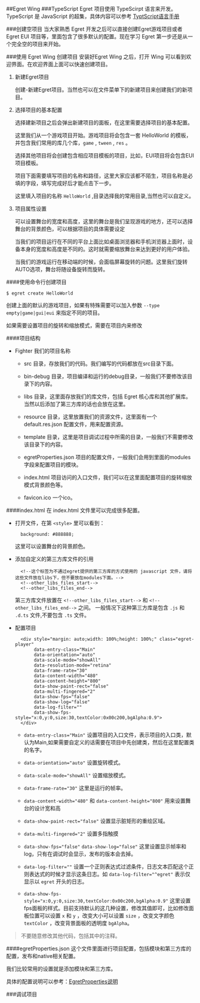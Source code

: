 ﻿



##Egret Wing
###TypeScript
Egret 项目使用 TypeScirpt 语言来开发。TypeScript 是 JavaScript 的超集，具体内容可以参考 [TyptScript语言手册](http://bbs.egret.com/thread-1441-1-1.html)

###创建空项目
当大家熟悉 Egret 开发之后可以直接创建Egret游戏项目或者Egret EUI 项目等，里面包含了很多默认的配置。现在学习 Egret 第一步还是从一个完全空的项目来开始。

###使用 Egret Wing 创建项目
安装好Egret Wing 之后，打开 Wing 可以看到欢迎界面。在欢迎界面上面可以快速创建项目。

1. 新建Egret项目

    创建-新建Egret项目。当然也可以在文件菜单下的新建项目来创建我们的新项目。

2. 选择项目的基本配置

    选择建新项目之后会弹出新建项目的面板，在这里需要选择项目的基本配置。

    这里我们从一个游戏项目开始。游戏项目将会包含一套 HelloWorld 的模板，并包含我们常用的库几个库，```game``` , ```tween``` , ```res``` 。

    选择其他项目将会创建包含相应项目模板的项目，比如，EUI项目将会包含EUI项目模板。

    项目下面需要填写项目的名称和路径，这里大家应该都不陌生，项目名称是必填的字段，填写完成好后才能点击下一步。

    这里填入项目的名称 ```HelloWorld``` ,目录选择我的常用目录,当然也可以自定义。

3. 项目属性设置

    可以设置舞台的宽度和高度，这里的舞台是我们呈现游戏的地方，还可以选择舞台的背景颜色，可以根据项目的具体需要设定

    当我们的项目运行在不同的平台上面比如桌面浏览器和手机浏览器上面时，设备本身的宽度和高度是不同的。这时就需要缩放舞台来达到更好的用户体验。

    当我们的游戏运行在移动端的时候，会面临屏幕旋转的问题。这里我们旋转AUTO选项，舞台将随设备旋转而旋转。


####使用命令行创建项目

    $ egret create HelloWorld

创建上面的默认的游戏项目，如果有特殊需要可以加入参数 ```--type empty|game|gui|eui``` 来指定不同的项目。

如果需要设置项目的旋转和缩放模式，需要在项目内来修改

####项目结构

* Fighter 我们的项目名称

    - src 目录，存放我们的代码。我们编写的代码都放在src目录下面。

    - bin-debug 目录，项目编译和运行的debug目录，一般我们不要修改该目录下的内容。

    - libs 目录，这里面存放我们的库文件，包括 Egret 核心库和其他扩展库。当然以后添加了第三方库的话也会放在这里。

    - resource 目录，这里放置我们的资源文件，这里面有一个default.res.json 配置文件，用来配置资源。

    - template 目录，这里是项目调试过程中所需的目录，一般我们不需要修改该目录下的内容。
    - egretProperties.json 项目的配置文件，一般我们会用到里面的modules 字段来配置项目的模块。

    - index.html 项目访问的入口文件，我们可以在这里面配置项目的旋转缩放模式背景颜色等。

    - favicon.ico 一个ico。

####index.html
在 index.html 文件里可以完成很多配置。

* 打开文件，在第 ```<style>``` 里可以看到：

        background: #888888;

    这里可以设置舞台的背景颜色。

* 添加自定义的第三方库文件的引用

        <!--这个标签为不通过egret提供的第三方库的方式使用的 javascript 文件，请将这些文件放在libs下，但不要放在modules下面。-->
        <!--other_libs_files_start-->
        <!--other_libs_files_end-->

    第三方库文件放置在 ```<!--other_libs_files_start-->``` 和 ```<!--other_libs_files_end-->``` 之间。
    一般情况下这种第三方库是包含 ```.js``` 和 ```.d.ts``` 文件,不要包含 ```.ts``` 文件。

* 配置项目

        <div style="margin: auto;width: 100%;height: 100%;" class="egret-player"
             data-entry-class="Main"
             data-orientation="auto"
             data-scale-mode="showAll"
             data-resolution-mode="retina"
             data-frame-rate="30"
             data-content-width="480"
             data-content-height="800"
             data-show-paint-rect="false"
             data-multi-fingered="2"
             data-show-fps="false"
             data-show-log="false"
             data-log-filter=""
             data-show-fps-style="x:0,y:0,size:30,textColor:0x00c200,bgAlpha:0.9">
        </div>

    - ```data-entry-class="Main"``` 设置项目的入口文件，表示项目的入口类，默认为Main,如果需要自定义的话需要在项目中先创建类，然后在这里配置类的名字。

    - ```data-orientation="auto"``` 设置旋转模式。

    - ```data-scale-mode="showAll"``` 设置缩放模式。

    - ```data-frame-rate="30"``` 这里是运行的帧率。

    - ```data-content-width="480"``` 和 ```data-content-height="800"``` 用来设置舞台的设计宽和高

    - ```data-show-paint-rect="false"``` 设置显示脏矩形的重绘区域。

    - ```data-multi-fingered="2"``` 设置多指触摸

    - ```data-show-fps="false"``` ```data-show-log="false"``` 这里设置显示帧率和log，只有在调试时会显示，发布的版本会去掉。

    - ```data-log-filter=""``` 设置一个正则表达式过滤条件，日志文本匹配这个正则表达式的时候才显示这条日志。如 ```data-log-filter="^egret"``` 表示仅显示以 ```egret``` 开头的日志。

    - ```data-show-fps-style="x:0,y:0,size:30,textColor:0x00c200,bgAlpha:0.9"``` 这里设置fps面板的样式。目前支持默认的这几种设置，修改其值即可，比如修改面板位置可以设置 ```x``` 和 ```y``` ，改变大小可以设置 ```size``` ，改变文字颜色 ```textColor``` ，改变背景面板的透明度 ```bgAlpha```。

> 不要随意修改其他代码，包括其中的注释。


####egretProperties.json
这个文件里面进行项目配置，包括模块和第三方库的配置，发布和native相关配置。

我们比较常用的设置就是添加模块和第三方库。

具体的配置说明可以参考：[EgretProperties说明](http://edn.egret.com/cn/index.php/article/index/id/644)


###调试项目